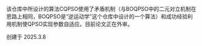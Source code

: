 该仓库中所设计的算法CQPSO使用了矛盾机制（与BOQPSO中的二元对立机制在思路上相同，BOQPSO是“逆运动学”这个仓库中设计的一个算法）和成功经验利用机制使QPSO实现参数自适应。目前论文正在外审。

创建于 2025.3.8
